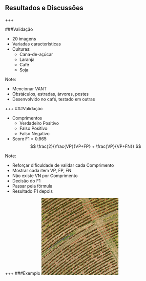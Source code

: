 ## Resultados e Discussões
+++

###Validação
- 20 imagens
- Variadas características
- Culturas:
    - Cana-de-açúcar
    - Laranja
    - Café
    - Soja

Note:
- Mencionar VANT
- Obstáculos, estradas, árvores, postes
- Desenvolvido no café, testado em outras

+++
###Validação
- Comprimentos
    - Verdadeiro Positivo
    - Falso Positivo
    - Falso Negativo
- Score F1 <span class="fragment">= 0.965</span> $$ \frac{2}{\frac{VP}{VP+FP} + \frac{VP}{VP+FN}} $$

Note:
- Reforçar dificuldade de validar cada Comprimento
- Mostrar cada item VP, FP, FN
- Não existe VN por Comprimento
- Decisão do F1
- Passar pela fórmula
- Resultado F1 depois

+++
###Exemplo
<img alt="Resultado 5" src="assets/out05.png" width="50%"/>
